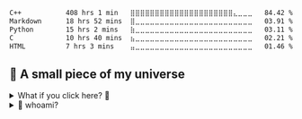 <!--START_SECTION:waka-->

```txt
C++           408 hrs 1 min   ⣿⣿⣿⣿⣿⣿⣿⣿⣿⣿⣿⣿⣿⣿⣿⣿⣿⣿⣿⣿⣿⣄⣀⣀⣀   84.42 %
Markdown      18 hrs 52 mins  ⣿⣀⣀⣀⣀⣀⣀⣀⣀⣀⣀⣀⣀⣀⣀⣀⣀⣀⣀⣀⣀⣀⣀⣀⣀   03.91 %
Python        15 hrs 2 mins   ⣷⣀⣀⣀⣀⣀⣀⣀⣀⣀⣀⣀⣀⣀⣀⣀⣀⣀⣀⣀⣀⣀⣀⣀⣀   03.11 %
C             10 hrs 40 mins  ⣦⣀⣀⣀⣀⣀⣀⣀⣀⣀⣀⣀⣀⣀⣀⣀⣀⣀⣀⣀⣀⣀⣀⣀⣀   02.21 %
HTML          7 hrs 3 mins    ⣤⣀⣀⣀⣀⣀⣀⣀⣀⣀⣀⣀⣀⣀⣀⣀⣀⣀⣀⣀⣀⣀⣀⣀⣀   01.46 %
```

<!--END_SECTION:waka-->
## 🌌 A small piece of my universe

<details>
  <summary>What if you click here? 🤔</summary>
  
```cpp
#include <bits/stdc++.h>
#include <thread>
using namespace std;
using namespace std::chrono_literals;

int main() {
    string msg = "Hello from Yusuf's GitHub! 🚀";
    for (char c : msg) {
        this_thread::sleep_for(50ms);
        cout << c << flush;
    }
    cout << "\nKeep exploring 👀" << endl;
    return 0;
}
```

</details>
<details>
  <summary>👾 whoami?</summary>

```bash
$ whoami && echo "just a shadow with a keyboard"
yusuf
